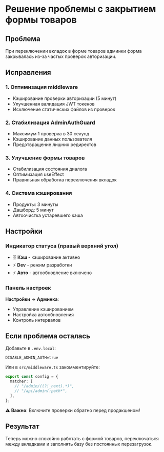 # Решение проблемы с закрытием формы товаров

## Проблема
При переключении вкладок в форме товаров админки форма закрывалась из-за частых проверок авторизации.

## Исправления

### 1. Оптимизация middleware
- Кэширование проверки авторизации (5 минут)
- Улучшенная валидация JWT токенов
- Исключение статических файлов из проверок

### 2. Стабилизация AdminAuthGuard
- Максимум 1 проверка в 30 секунд
- Кэширование данных пользователя
- Предотвращение лишних редиректов

### 3. Улучшение формы товаров
- Стабилизация состояния диалога
- Оптимизация useEffect
- Правильная обработка переключения вкладок

### 4. Система кэширования
- Продукты: 3 минуты
- Дашборд: 5 минут
- Автоочистка устаревшего кэша

## Настройки

### Индикатор статуса (правый верхний угол)
- 🗄️ **Кэш** - кэширование активно
- ⚡ **Dev** - режим разработки
- ⚡ **Авто** - автообновление включено

### Панель настроек
**Настройки** → **Админка**:
- Управление кэшированием
- Настройка автообновления
- Контроль интервалов

## Если проблема осталась

Добавьте в `.env.local`:
```
DISABLE_ADMIN_AUTH=true
```

Или в `src/middleware.ts` закомментируйте:
```typescript
export const config = {
  matcher: [
    // "/admin/((?!_next).*)",
    // "/api/admin/:path*",
  ],
};
```

⚠️ **Важно**: Включите проверки обратно перед продакшеном!

## Результат

Теперь можно спокойно работать с формой товаров, переключаться между вкладками и заполнять базу без постоянных перезагрузок.